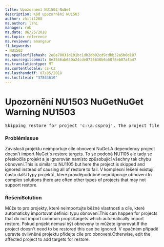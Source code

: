 ```yaml
---
title: Upozornění NU1503 NuGet
description: Kód upozornění NU1503
author: zhili1208
ms.author: lzhi
manager: rob
ms.date: 06/25/2018
ms.topic: reference
ms.reviewer: anangaur
f1_keywords:
- NU1503
ms.openlocfilehash: 2e8e78031d191bc1db2db02cd9cdbb32a5b0d187
ms.sourcegitcommit: 8e3546ab630a24cde8725610b6a68f8eb87afa47
ms.translationtype: MT
ms.contentlocale: cs-CZ
ms.lasthandoff: 07/05/2018
ms.locfileid: "37844610"
---
```

# <a name="nuget-warning-nu1503"></a><span data-ttu-id="a797e-103">Upozornění NU1503 NuGet</span><span class="sxs-lookup"><span data-stu-id="a797e-103">NuGet Warning NU1503</span></span>

<pre>Skipping restore for project 'c:\a.csproj'. The project file may be invalid or missing targets required for restore.</pre>

### <a name="issue"></a><span data-ttu-id="a797e-104">Problém</span><span class="sxs-lookup"><span data-stu-id="a797e-104">Issue</span></span>
<span data-ttu-id="a797e-105">Závislosti projektu neimportuje cíle obnovení NuGet.</span><span class="sxs-lookup"><span data-stu-id="a797e-105">A dependency project doesn't import NuGet's restore targets.</span></span> <span data-ttu-id="a797e-106">To se podobá NU1105 ale tady se přeskočila projekt a je ignorován namísto způsobující všechny tak chybu obnovení.</span><span class="sxs-lookup"><span data-stu-id="a797e-106">This is similar to NU1105 but here the project is skipped and ignored instead of causing all of restore to fail.</span></span> <span data-ttu-id="a797e-107">V komplexní řešení existují často další typy projektů, které pravděpodobně nepodporuje obnovení.</span><span class="sxs-lookup"><span data-stu-id="a797e-107">In complex solutions there are often other types of projects that may not support restore.</span></span>

### <a name="solution"></a><span data-ttu-id="a797e-108">Řešení</span><span class="sxs-lookup"><span data-stu-id="a797e-108">Solution</span></span>
<span data-ttu-id="a797e-109">Může to pro projekty, které neimportujte běžné vlastnosti a cíle, které automaticky importovat definici typu obnovení.</span><span class="sxs-lookup"><span data-stu-id="a797e-109">This can happen for projects that do not import common props/targets which automatically import restore.</span></span> <span data-ttu-id="a797e-110">Pokud projekt nemusí být obnoveny to můžete ignorovat.</span><span class="sxs-lookup"><span data-stu-id="a797e-110">If the project doesn't need to be restored this can be ignored.</span></span> <span data-ttu-id="a797e-111">V opačném případě upravte ovlivněné projektu přidejte cíle pro obnovení.</span><span class="sxs-lookup"><span data-stu-id="a797e-111">Otherwise, edit the affected project to add targets for restore.</span></span>